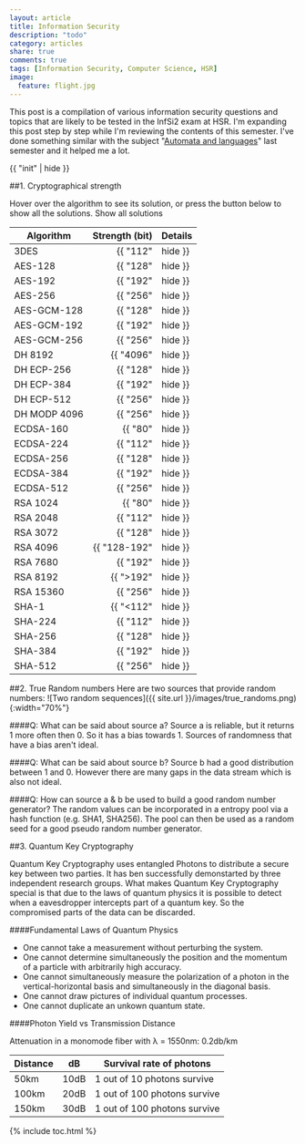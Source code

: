 ```yaml
---
layout: article
title: Information Security
description: "todo"
category: articles
share: true
comments: true
tags: [Information Security, Computer Science, HSR]
image:
  feature: flight.jpg
---
```


This post is a compilation of various information security questions and topics that are likely to be tested in the
InfSi2 exam at HSR. I'm expanding this post step by step while I'm reviewing the contents of this semester. I've done
something similar with the subject "[Automata and languages](/articles/44-questions-and-36-terms-about-automata-and-languages/)" last semester and it helped me a lot.

{{ "init" | hide }}

##1. Cryptographical strength 

Hover over the algorithm to see its solution, or press the button below to show all the solutions.
<a class="btn-info solutionsButton" onclick="setVisible()">Show all solutions</a>

| Algorithm    | Strength (bit)                | Details                                |
|--------------|------------------------------:|----------------------------------------|
| 3DES         |            {{ "112" | hide }} |                                        |
| AES-128      |            {{ "128" | hide }} |                                        |
| AES-192      |            {{ "192" | hide }} |                                        |
| AES-256      |            {{ "256" | hide }} |                                        |
| AES-GCM-128  |            {{ "128" | hide }} | AES Galois Counter Mode (GCM)          |
| AES-GCM-192  |            {{ "192" | hide }} |                                        |
| AES-GCM-256  |            {{ "256" | hide }} |                                        |
| DH 8192      |           {{ "4096" | hide }} |                                        |
| DH ECP-256   |            {{ "128" | hide }} | Elliptic Curve Diffie Hellman (ECP)    |
| DH ECP-384   |            {{ "192" | hide }} | Elliptic Curve Diffie Hellman (ECP)    |
| DH ECP-512   |            {{ "256" | hide }} | Elliptic Curve Diffie Hellman (ECP)    |
| DH MODP 4096 |            {{ "256" | hide }} | DH More Modular Exponential            |
| ECDSA-160    |             {{ "80" | hide }} |                                        |
| ECDSA-224    |            {{ "112" | hide }} |                                        |
| ECDSA-256    |            {{ "128" | hide }} | Elliptic Curve Digital Signature (DSA) |
| ECDSA-384    |            {{ "192" | hide }} | Elliptic Curve Digital Signature (DSA) |
| ECDSA-512    |            {{ "256" | hide }} | Elliptic Curve Digital Signature (DSA) |
| RSA 1024     |             {{ "80" | hide }} |                                        |
| RSA 2048     |            {{ "112" | hide }} |                                        |
| RSA 3072     |            {{ "128" | hide }} |                                        |
| RSA 4096     |            {{ "128-192" | hide }} |                                    |
| RSA 7680     |            {{ "192" | hide }} |                                        |
| RSA 8192     |            {{ ">192" | hide }} |                                       |
| RSA 15360    |            {{ "256" | hide }} |                                        |
| SHA-1        |            {{ "<112" | hide }} |                                       |
| SHA-224      |            {{ "112" | hide }} |                                        |
| SHA-256      |            {{ "128" | hide }} |                                        |
| SHA-384      |            {{ "192" | hide }} |                                        |
| SHA-512      |            {{ "256" | hide }} |                                        |


##2. True Random numbers
Here are two sources that provide random numbers:
![Two random sequences]({{ site.url }}/images/true_randoms.png){:width="70%"}

####Q: What can be said about source a?
Source a is reliable, but it returns 1 more often then 0. So it has a bias towards 1. Sources of randomness that have a bias
aren't ideal.

####Q: What can be said about source b?
Source b had a good distribution between 1 and 0. However there are many gaps in the data stream which is also not ideal.

####Q: How can source a & b be used to build a good random number generator?
The random values can be incorporated in a entropy pool via a hash function (e.g. SHA1, SHA256). The pool can then be used
as a random seed for a good pseudo random number generator.


##3. Quantum Key Cryptography

Quantum Key Cryptography uses entangled Photons to distribute a secure key between two parties. It has ben successfully 
demonstarted by three independent research groups. What makes Quantum Key Cryptography special is that due to the laws of 
quantum physics it is possible to detect when a eavesdropper intercepts part of a quantum key. So the compromised parts of the 
data can be discarded.

####Fundamental Laws of Quantum Physics

+ One cannot take a measurement without perturbing the system.
+ One cannot determine simultaneously the position and the momentum of a particle with arbitrarily high accuracy.
+ One cannot simultaneously measure the polarization of a photon in the vertical-horizontal basis and simultaneously in the diagonal basis.
+ One cannot draw pictures of individual quantum processes.
+ One cannot duplicate an unkown quantum state.

####Photon Yield vs Transmission Distance

Attenuation in a monomode fiber with &lambda; = 1550nm: 0.2db/km

| Distance | dB   | Survival rate of photons     |
|----------|------|------------------------------|
| 50km     | 10dB | 1 out of 10 photons survive  |
| 100km    | 20dB | 1 out of 100 photons survive |
| 150km    | 30dB | 1 out of 100 photons survive |

{% include toc.html %}
